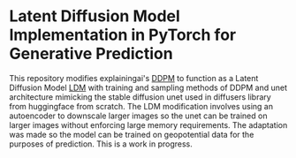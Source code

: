 Latent Diffusion Model Implementation in PyTorch for Generative Prediction
========

This repository modifies explainingai's [DDPM](https://arxiv.org/abs/2006.11239) to function as a Latent Diffusion Model [LDM](https://arxiv.org/pdf/2112.10752) with training and sampling methods of DDPM and unet architecture mimicking the stable diffusion unet used in diffusers library from huggingface from scratch. The LDM modification involves using an autoencoder to downscale larger images so the unet can be trained on larger images without enforcing large memory requirements. The adaptation was made so the model can be trained on geopotential data for the purposes of prediction. This is a work in progress.

<!--## DDPM Explanation Videos
<a href="https://www.youtube.com/watch?v=H45lF4sUgiE">
   <img alt="DDPM Math Video" src="https://github.com/explainingai-code/DDPM-Pytorch/assets/144267687/27627399-ca3e-4491-a3f3-34d36e05b9cb"
   width="300">
</a><a href="https://www.youtube.com/watch?v=vu6eKteJWew">
   <img alt="DDPM Implementation Video" src="https://github.com/explainingai-code/DDPM-Pytorch/assets/144267687/ebcf6a07-c84a-4219-bb2a-31fc7d60cffa"
   width="300">
</a>

## Sample Output by trained DDPM on Mnist

<img src="https://github.com/explainingai-code/DDPM-Pytorch/assets/144267687/a8095bc2-a525-40ad-a0ae-ec53da4145b5" width="300">


## Data preparation
For setting up the mnist dataset:

Follow - https://github.com/explainingai-code/Pytorch-VAE#data-preparation

## Training on your own images
For this one would need to make the following changes
* Put the image files in a folder created within the repo root (example: data/images/*.png ). The data folder should only have one directory 'images'
* Comment https://github.com/explainingai-code/DDPM-Pytorch/blob/main/dataset/mnist_dataset.py#L42 as this is only valid for mnist
* Update the expected number of channels here and image dimensions(assumed square images) here - https://github.com/explainingai-code/DDPM-Pytorch/blob/main/config/default.yaml#L10
* Change the config path here to point to 'data' directory('data' and not 'data/images') - https://github.com/explainingai-code/DDPM-Pytorch/blob/main/config/default.yaml#L2
* Right now the code has been written for picking up png files in mnist data directory format, so I assume there are subdirectories inside the directory mentioned in config and these sub-directories have .png files. 
This would work if you have .png files. If the images are of other formats or combination of different formats then one would have to change the load_images function correspondingly here - https://github.com/explainingai-code/DDPM-Pytorch/blob/main/dataset/mnist_dataset.py#L29C9-L29C9
* As of now code is written assuming square images, if thats not the case then just changing the dimensions to desired one during sampling should work - https://github.com/explainingai-code/DDPM-Pytorch/blob/main/tools/sample_ddpm.py#L20


# Quickstart
* Create a new conda environment with python 3.8 then run below commands
* ```git clone https://github.com/explainingai-code/DDPM-Pytorch.git```
* ```cd DDPM-Pytorch```
* ```pip install -r requirements.txt```
* For training/sampling use the below commands passing the desired configuration file as the config argument in case you want to play with it. 
* ```python -m tools.train_ddpm``` for training ddpm
* ```python -m tools.sample_ddpm``` for generating images

## Configuration
* ```config/default.yaml``` - Allows you to play with different components of ddpm  


## Output 
Outputs will be saved according to the configuration present in yaml files.

For every run a folder of ```task_name``` key in config will be created

During training of DDPM the following output will be saved 
* Latest Model checkpoint in ```task_name``` directory

During sampling the following output will be saved
* Sampled image grid for all timesteps in ```task_name/samples/*.png``` 

## Citations
```
@misc{ho2020denoising,
      title={Denoising Diffusion Probabilistic Models}, 
      author={Jonathan Ho and Ajay Jain and Pieter Abbeel},
      year={2020},
      eprint={2006.11239},
      archivePrefix={arXiv},
      primaryClass={cs.LG}
}
```-->

